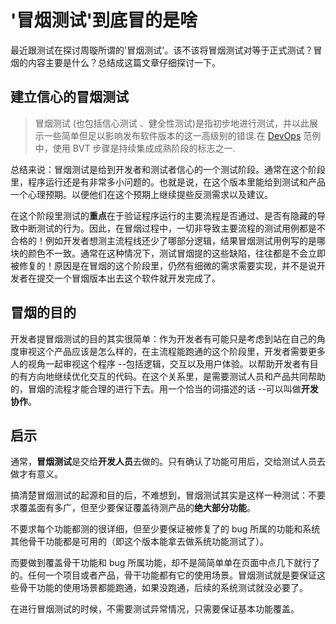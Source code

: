# '冒烟测试'到底冒的是啥

最近跟测试在探讨周璇所谓的'冒烟测试'。该不该将冒烟测试对等于正式测试？冒烟的内容主要是什么？总结成这篇文章仔细探讨一下。

## 建立信心的冒烟测试

> 冒烟测试 (也包括信心测试 、健全性测试)是指初步地进行测试，并以此展示一些简单但足以影响发布软件版本的这一高级别的错误.在 [DevOps](https://zh.wikipedia.org/wiki/DevOps) 范例中，使用 BVT 步骤是持续集成成熟阶段的标志之一.

总结来说：冒烟测试是给到开发者和测试者信心的一个测试阶段。通常在这个阶段里，程序运行还是有非常多小问题的。也就是说，在这个版本里能给到测试和产品一个心理预期。以便他们在这个预期上继续提些反测需求以及建议。

在这个阶段里测试的**重点**在于验证程序运行的主要流程是否通过、是否有隐藏的导致中断测试的行为。因此，在冒烟过程中，一切非导致主要流程的测试用例都是不合格的！例如开发者想测主流程线还少了哪部分逻辑，结果冒烟测试用例写的是哪块的颜色不一致。通常在这种情况下，测试冒烟提的这些缺陷，往往都是不会立即被修复的！原因是在冒烟的这个阶段里，仍然有细微的需求需要实现，并不是说开发者在提交一个冒烟版本出去这个软件就开发完成了。

## 冒烟的目的

开发者提冒烟测试的目的其实很简单：作为开发者有可能只是考虑到站在自己的角度审视这个产品应该是怎么样的，在主流程能跑通的这个阶段里，开发者需要更多人的视角一起审视这个程序 --包括逻辑，交互以及用户体验。以帮助开发者有目的有方向地继续优化交互的代码。在这个关系里，是需要测试人员和产品共同帮助的，冒烟的流程才能合理的进行下去。用一个恰当的词描述的话 --可以叫做**开发协作**。

## 启示

通常，**冒烟测试**是交给**开发人员**去做的。只有确认了功能可用后，交给测试人员去做才有意义。

搞清楚冒烟测试的起源和目的后，不难想到，冒烟测试其实是这样一种测试：不要求覆盖面有多广，但至少要保证覆盖待测产品的**绝大部分功能**。

不要求每个功能都测的很详细，但至少要保证被修复了的 bug 所属的功能和系统其他骨干功能都是可用的（即这个版本能拿去做系统功能测试了）。

而要做到覆盖骨干功能和 bug 所属功能，却不是简简单单在页面中点几下就行了的。任何一个项目或者产品，骨干功能都有它的使用场景。冒烟测试就是要保证这些骨干功能的使用场景都能跑通，如果没跑通，后续的系统测试就没必要了。

在进行冒烟测试的时候，不需要测试异常情况，只需要保证基本功能覆盖。
